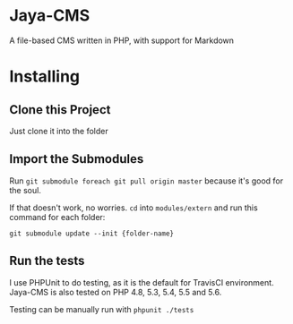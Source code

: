 # Jaya-CMS
A file-based CMS written in PHP, with support for Markdown

# Installing

## Clone this Project

Just clone it into the folder

## Import the Submodules

Run `git submodule foreach git pull origin master` because it's good for the soul.

If that doesn't work, no worries. `cd` into `modules/extern` and run this command for each folder:

`git submodule update --init {folder-name}`

## Run the tests

I use PHPUnit to do testing, as it is the default for TravisCI environment. Jaya-CMS is also tested on PHP 4.8, 5.3, 5.4, 5.5 and 5.6.

Testing can be manually run with `phpunit ./tests`
